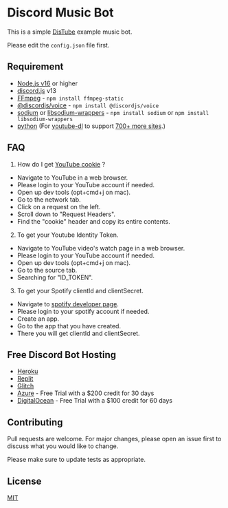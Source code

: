 # Discord Music Bot

This is a simple [DisTube](https://distube.js.org/) example music bot.

Please edit the `config.json` file first.

## Requirement

- [Node.js v16](https://nodejs.org/en/) or higher
- [discord.js](https://github.com/discordjs/discord.js) v13
- [FFmpeg](https://www.ffmpeg.org/download.html) - `npm install ffmpeg-static`
- [@discordjs/voice](https://github.com/discordjs/voice) - `npm install @discordjs/voice`
- [sodium](https://www.npmjs.com/package/sodium) or [libsodium-wrappers](https://www.npmjs.com/package/libsodium-wrappers) - `npm install sodium` or `npm install libsodium-wrappers`
- [python](https://www.python.org/) (For [youtube-dl](http://ytdl-org.github.io/youtube-dl/) to support [700+ more sites](https://ytdl-org.github.io/youtube-dl/supportedsites.html).)

## FAQ

1. How do I get [YouTube cookie](https://github.com/fent/node-ytdl-core/blob/997efdd5dd9063363f6ef668bb364e83970756e7/example/cookies.js#L6-L12) ?
- Navigate to YouTube in a web browser.
- Please login to your YouTube account if needed.
- Open up dev tools (opt+cmd+j on mac).
- Go to the network tab.
- Click on a request on the left.
- Scroll down to "Request Headers".
- Find the "cookie" header and copy its entire contents.

2. To get your Youtube Identity Token.
- Navigate to YouTube video's watch page in a web browser.
- Please login to your YouTube account if needed.
- Open up dev tools (opt+cmd+j on mac).
- Go to the source tab.
- Searching for "ID_TOKEN".

3. To get your Spotify clientId and clientSecret.
- Navigate to [spotify developer page](https://developer.spotify.com/dashboard/applications).
- Please login to your spotify account if needed.
- Create an app.
- Go to the app that you have created.
- There you will get clientId and clientSecret.

## Free Discord Bot Hosting
- [Heroku](https://heroku.com/)
- [Replit](https://replit.com/)
- [Glitch](https://glitch.com/)
- [Azure](https://azure.microsoft.com/account/free) - Free Trial with a $200 credit for 30 days
- [DigitalOcean](https://www.digitalocean.com/try/free-trial-offer) - Free Trial with a $100 credit for 60 days


## Contributing

Pull requests are welcome. For major changes, please open an issue first to discuss what you would like to change.

Please make sure to update tests as appropriate.

## License

[MIT](https://choosealicense.com/licenses/mit/)
